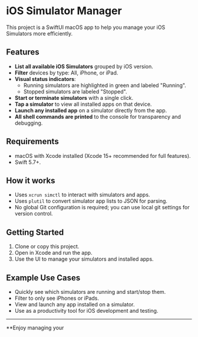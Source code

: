 # iOS Simulator Manager

This project is a SwiftUI macOS app to help you manage your iOS Simulators more efficiently.

## Features

- **List all available iOS Simulators** grouped by iOS version.
- **Filter** devices by type: All, iPhone, or iPad.
- **Visual status indicators**:
  - Running simulators are highlighted in green and labeled "Running".
  - Stopped simulators are labeled "Stopped".
- **Start or terminate simulators** with a single click.
- **Tap a simulator** to view all installed apps on that device.
- **Launch any installed app** on a simulator directly from the app.
- **All shell commands are printed** to the console for transparency and debugging.

## Requirements

- macOS with Xcode installed (Xcode 15+ recommended for full features).
- Swift 5.7+.

## How it works

- Uses `xcrun simctl` to interact with simulators and apps.
- Uses `plutil` to convert simulator app lists to JSON for parsing.
- No global Git configuration is required; you can use local git settings for version control.

## Getting Started

1. Clone or copy this project.
2. Open in Xcode and run the app.
3. Use the UI to manage your simulators and installed apps.

## Example Use Cases

- Quickly see which simulators are running and start/stop them.
- Filter to only see iPhones or iPads.
- View and launch any app installed on a simulator.
- Use as a productivity tool for iOS development and testing.

---

**Enjoy managing your
